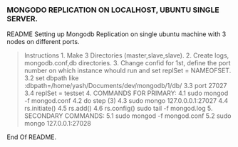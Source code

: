 ### MONGODO REPLICATION ON LOCALHOST, UBUNTU SINGLE SERVER.

README
	Setting up Mongodb Replication on single ubuntu machine with 3 nodes on different ports. 
> Instructions
	1. Make 3 Directories (master,slave,slave).
	2. Create logs, mongodb.conf,db directories.
	3. Change confid for 1st, define the port number on which instance whould run and set    replSet = NAMEOFSET.
    3.2 set dbpath like :dbpath=/home/yash/Documents/dev/mongodb/1/db/
	    3.3 port 27027
	    3.4 replSet = testset
	4. COMMANDS FOR PRIMARY:
	    4.1 sudo mongod -f mongod.conf
	    4.2 do step (3)
	    4.3 sudo mongo 127.0.0.0.1:27027
	    4.4 rs.initiate()
	    4.5 rs.add()
	    4.6 rs.config()
	    sudo tail -f mongod.log
	5. SECONDARY COMMANDS:
	    5.1 sudo mongod -f mongod.conf
	    5.2 sudo mongo 127.0.0.1:27028
    
End Of README.


